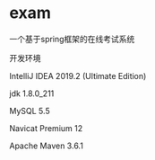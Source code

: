 # exam
一个基于spring框架的在线考试系统


开发环境

IntelliJ IDEA 2019.2 (Ultimate Edition)

jdk 1.8.0_211

MySQL 5.5

Navicat Premium 12

Apache Maven 3.6.1
